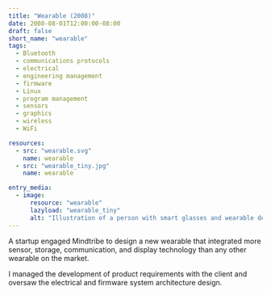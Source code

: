```yaml
---
title: "Wearable (2008)"
date: 2008-08-01T12:00:00-08:00
draft: false
short_name: "wearable"
tags:
  - Bluetooth
  - communications protocols
  - electrical
  - engineering management
  - firmware
  - Linux
  - program management
  - sensors
  - graphics
  - wireless
  - WiFi

resources:
  - src: "wearable.svg"
    name: wearable
  - src: "wearable_tiny.jpg"
    name: wearable

entry_media:
  - image:
      resource: "wearable"
      lazyload: "wearable_tiny"
      alt: "Illustration of a person with smart glasses and wearable devices covering their arms and legs"
---
```

A startup engaged Mindtribe to design a new wearable that integrated more sensor, storage, communication, and display technology than any other wearable on the market.

I managed the development of product requirements with the client and oversaw the electrical and firmware system architecture design.
